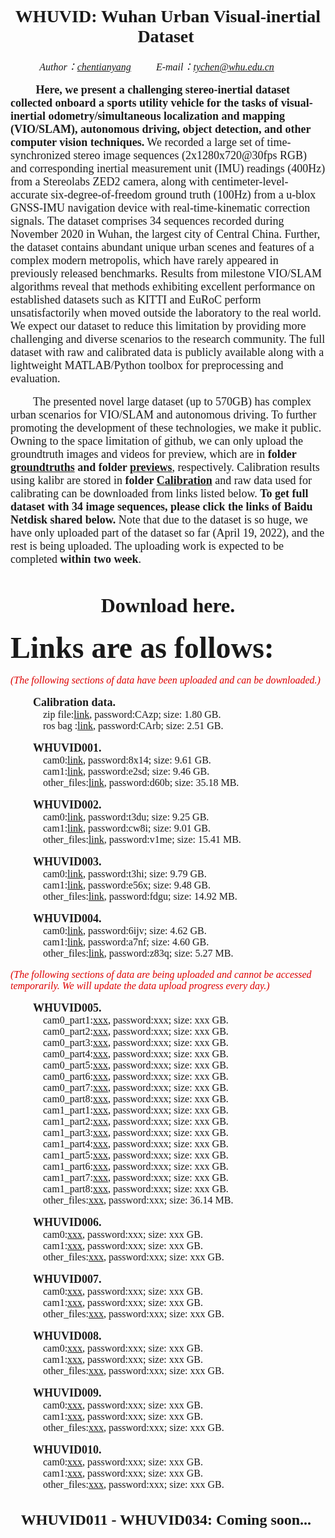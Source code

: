 # <center><font face="Times New Roman"> WHUVID: Wuhan Urban Visual-inertial Dataset </font></center>

*<center><font face="Times New Roman" size = 3> Author：[chentianyang](https://github.com/chentianyangWHU) &emsp;&emsp; E-mail：tychen@whu.edu.cn &emsp;&emsp; </center>*

&emsp; &emsp;<font face="Times New Roman" size = 4> **Here, we present a challenging stereo-inertial dataset collected onboard a sports utility vehicle for the tasks of visual-inertial odometry/simultaneous localization and mapping (VIO/SLAM), autonomous driving, object detection, and other computer vision techniques.** We recorded a large set of time-synchronized stereo image sequences (2x1280x720@30fps RGB) and corresponding inertial measurement unit (IMU) readings (400Hz) from a Stereolabs ZED2 camera, along with centimeter-level-accurate six-degree-of-freedom ground truth (100Hz) from a u-blox GNSS-IMU navigation device with real-time-kinematic correction signals. The dataset comprises 34 sequences recorded during November 2020 in Wuhan, the largest city of Central China. Further, the dataset contains abundant unique urban scenes and features of a complex modern metropolis, which have rarely appeared in previously released benchmarks. Results from milestone VIO/SLAM algorithms reveal that methods exhibiting excellent performance on established datasets such as KITTI and EuRoC perform unsatisfactorily when moved outside the laboratory to the real world. We expect our dataset to reduce this limitation by providing more challenging and diverse scenarios to the research community. The full dataset with raw and calibrated data is publicly available along with a lightweight MATLAB/Python toolbox for preprocessing and evaluation.</font>

&emsp;&emsp; <font face="Times New Roman" size = 4>The presented novel large dataset (up to 570GB) has complex urban scenarios for VIO/SLAM and autonomous driving. To further promoting the development of these technologies, we make it public. Owning to the space limitation of github, we can only upload the groundtruth images and videos for preview, which are in **folder [groundtruths](https://github.com/chentianyangWHU/WHUVID/groundtruths) and folder [previews](https://github.com/chentianyangWHU/WHUVID/previews)**, respectively. Calibration results using kalibr are stored in **folder [Calibration](https://github.com/chentianyangWHU/WHUVID/Calibration)** and raw data used for calibrating can be downloaded from links listed below. **To get full dataset with 34 image sequences, please click the links of Baidu Netdisk shared below.** Note that due to the dataset is so huge, we have only uploaded part of the dataset so far (April 19, 2022), and the rest is being uploaded. The uploading work is expected to be completed **within two week**.</font>

  
# <center><font face="Times New Roman"> Download here.</font></center>
<font face="Times New Roman" size = 8>**Links are as follows:**</font>  
  
  *<font color="#dd0000">(The following sections of data have been uploaded and can be downloaded.)</font>*  
  
&emsp;&emsp; <font face="Times New Roman" size = 4>**Calibration data.**</font>  
  &emsp;&emsp;&emsp; <font face="Times New Roman" size = 3>zip file:[link](https://pan.baidu.com/s/1vEJYteSgoEzjKjSE4Ae2xg), password:CAzp; size: 1.80 GB.</font>  
  &emsp;&emsp;&emsp; <font face="Times New Roman" size = 3>ros bag :[link](https://pan.baidu.com/s/1oRQV3-NHgUUnmmwHgttKJQ), password:CArb; size: 2.51 GB.</font>  

&emsp;&emsp; <font face="Times New Roman" size = 4>**WHUVID001.**</font>  
  &emsp;&emsp;&emsp; <font face="Times New Roman" size = 3>cam0:[link](https://pan.baidu.com/s/1ah8hkRhkWkwY22kD_v4ofA), password:8x14; size: 9.61 GB.</font>  
  &emsp;&emsp;&emsp; <font face="Times New Roman" size = 3>cam1:[link](https://pan.baidu.com/s/1MdXfC-LKP6djzQ1WgHoW0A), password:e2sd; size: 9.46 GB.</font>  
  &emsp;&emsp;&emsp; <font face="Times New Roman" size = 3>other_files:[link](https://pan.baidu.com/s/1encX6-eBbM0-lyRI5WkcTA), password:d60b; size: 35.18 MB.</font>  

&emsp;&emsp; <font face="Times New Roman" size = 4>**WHUVID002.**</font>  
  &emsp;&emsp;&emsp; <font face="Times New Roman" size = 3>cam0:[link](https://pan.baidu.com/s/1plinLkG-7ff8IbyQa5e5Rw), password:t3du; size: 9.25 GB.</font>  
  &emsp;&emsp;&emsp; <font face="Times New Roman" size = 3>cam1:[link](https://pan.baidu.com/s/1piuU9i9hbMczcb3U-A-w0w), password:cw8i; size: 9.01 GB.</font>  
  &emsp;&emsp;&emsp; <font face="Times New Roman" size = 3>other_files:[link](https://pan.baidu.com/s/15KXPY02h1EHDfG20xGSRig), password:v1me; size: 15.41 MB.</font>  
  
&emsp;&emsp; <font face="Times New Roman" size = 4>**WHUVID003.**</font>  
  &emsp;&emsp;&emsp; <font face="Times New Roman" size = 3>cam0:[link](https://pan.baidu.com/s/1iQ_K0Lym7bTgzI7FZWb6wQ), password:t3hi; size: 9.79 GB.</font>  
  &emsp;&emsp;&emsp; <font face="Times New Roman" size = 3>cam1:[link](https://pan.baidu.com/s/1FSkJWkGs-CD667gbHmgW_A), password:e56x; size: 9.48 GB.</font>  
  &emsp;&emsp;&emsp; <font face="Times New Roman" size = 3>other_files:[link](https://pan.baidu.com/s/1DGOMgIyVIBJ_Ynqb9oCRiw), password:fdgu; size: 14.92 MB.</font>  

&emsp;&emsp; <font face="Times New Roman" size = 4>**WHUVID004.**</font>  
  &emsp;&emsp;&emsp; <font face="Times New Roman" size = 3>cam0:[link](https://pan.baidu.com/s/1QI0gcYiqqAS44mz5HIStCw), password:6ijv; size: 4.62 GB.</font>  
  &emsp;&emsp;&emsp; <font face="Times New Roman" size = 3>cam1:[link](https://pan.baidu.com/s/1VlQfe7fR3Rgr4vJfi-fwYg), password:a7nf; size: 4.60 GB.</font>  
  &emsp;&emsp;&emsp; <font face="Times New Roman" size = 3>other_files:[link](https://pan.baidu.com/s/1zcq2dNPtDbWWlhlsrnAgqA), password:z83q; size: 5.27 MB.</font>  
  
  *<font color="#dd0000">(The following sections of data are being uploaded and cannot be accessed temporarily. We will update the data upload progress every day.)</font>*  

&emsp;&emsp; <font face="Times New Roman" size = 4>**WHUVID005.**</font>  
  &emsp;&emsp;&emsp; <font face="Times New Roman" size = 3>cam0_part1:[xxx](), password:xxx; size: xxx GB.</font>  
  &emsp;&emsp;&emsp; <font face="Times New Roman" size = 3>cam0_part2:[xxx](), password:xxx; size: xxx GB.</font>  
  &emsp;&emsp;&emsp; <font face="Times New Roman" size = 3>cam0_part3:[xxx](), password:xxx; size: xxx GB.</font>  
  &emsp;&emsp;&emsp; <font face="Times New Roman" size = 3>cam0_part4:[xxx](), password:xxx; size: xxx GB.</font>  
  &emsp;&emsp;&emsp; <font face="Times New Roman" size = 3>cam0_part5:[xxx](), password:xxx; size: xxx GB.</font>  
  &emsp;&emsp;&emsp; <font face="Times New Roman" size = 3>cam0_part6:[xxx](), password:xxx; size: xxx GB.</font>  
  &emsp;&emsp;&emsp; <font face="Times New Roman" size = 3>cam0_part7:[xxx](), password:xxx; size: xxx GB.</font>  
  &emsp;&emsp;&emsp; <font face="Times New Roman" size = 3>cam0_part8:[xxx](), password:xxx; size: xxx GB.</font>  
  &emsp;&emsp;&emsp; <font face="Times New Roman" size = 3>cam1_part1:[xxx](), password:xxx; size: xxx GB.</font>  
  &emsp;&emsp;&emsp; <font face="Times New Roman" size = 3>cam1_part2:[xxx](), password:xxx; size: xxx GB.</font>  
  &emsp;&emsp;&emsp; <font face="Times New Roman" size = 3>cam1_part3:[xxx](), password:xxx; size: xxx GB.</font>  
  &emsp;&emsp;&emsp; <font face="Times New Roman" size = 3>cam1_part4:[xxx](), password:xxx; size: xxx GB.</font>  
  &emsp;&emsp;&emsp; <font face="Times New Roman" size = 3>cam1_part5:[xxx](), password:xxx; size: xxx GB.</font>  
  &emsp;&emsp;&emsp; <font face="Times New Roman" size = 3>cam1_part6:[xxx](), password:xxx; size: xxx GB.</font>  
  &emsp;&emsp;&emsp; <font face="Times New Roman" size = 3>cam1_part7:[xxx](), password:xxx; size: xxx GB.</font>  
  &emsp;&emsp;&emsp; <font face="Times New Roman" size = 3>cam1_part8:[xxx](), password:xxx; size: xxx GB.</font>  
  &emsp;&emsp;&emsp; <font face="Times New Roman" size = 3>other_files:[xxx](), password:xxx; size: 36.14 MB.</font>  

&emsp;&emsp; <font face="Times New Roman" size = 4>**WHUVID006.**</font>  
  &emsp;&emsp;&emsp; <font face="Times New Roman" size = 3>cam0:[xxx](), password:xxx; size: xxx GB.</font>  
  &emsp;&emsp;&emsp; <font face="Times New Roman" size = 3>cam1:[xxx](), password:xxx; size: xxx GB.</font>  
  &emsp;&emsp;&emsp; <font face="Times New Roman" size = 3>other_files:[xxx](), password:xxx; size: xxx GB.</font>  

&emsp;&emsp; <font face="Times New Roman" size = 4>**WHUVID007.**</font>  
  &emsp;&emsp;&emsp; <font face="Times New Roman" size = 3>cam0:[xxx](), password:xxx; size: xxx GB.</font>  
  &emsp;&emsp;&emsp; <font face="Times New Roman" size = 3>cam1:[xxx](), password:xxx; size: xxx GB.</font>  
  &emsp;&emsp;&emsp; <font face="Times New Roman" size = 3>other_files:[xxx](), password:xxx; size: xxx GB.</font>  

&emsp;&emsp; <font face="Times New Roman" size = 4>**WHUVID008.**</font>  
  &emsp;&emsp;&emsp; <font face="Times New Roman" size = 3>cam0:[xxx](), password:xxx; size: xxx GB.</font>  
  &emsp;&emsp;&emsp; <font face="Times New Roman" size = 3>cam1:[xxx](), password:xxx; size: xxx GB.</font>  
  &emsp;&emsp;&emsp; <font face="Times New Roman" size = 3>other_files:[xxx](), password:xxx; size: xxx GB.</font>  

&emsp;&emsp; <font face="Times New Roman" size = 4>**WHUVID009.**</font>  
  &emsp;&emsp;&emsp; <font face="Times New Roman" size = 3>cam0:[xxx](), password:xxx; size: xxx GB.</font>  
  &emsp;&emsp;&emsp; <font face="Times New Roman" size = 3>cam1:[xxx](), password:xxx; size: xxx GB.</font>  
  &emsp;&emsp;&emsp; <font face="Times New Roman" size = 3>other_files:[xxx](), password:xxx; size: xxx GB.</font>  

&emsp;&emsp; <font face="Times New Roman" size = 4>**WHUVID010.**</font>  
  &emsp;&emsp;&emsp; <font face="Times New Roman" size = 3>cam0:[xxx](), password:xxx; size: xxx GB.</font>  
  &emsp;&emsp;&emsp; <font face="Times New Roman" size = 3>cam1:[xxx](), password:xxx; size: xxx GB.</font>  
  &emsp;&emsp;&emsp; <font face="Times New Roman" size = 3>other_files:[xxx](), password:xxx; size: xxx GB.</font>  



## <center><font face="Times New Roman"> WHUVID011 - WHUVID034: Coming soon... </font></center>
